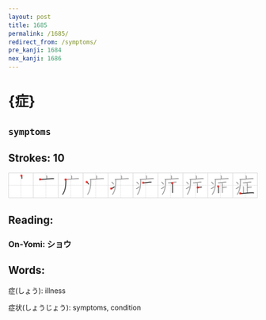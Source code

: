 ```yaml
---
layout: post
title: 1685
permalink: /1685/
redirect_from: /symptoms/
pre_kanji: 1684
nex_kanji: 1686
---
```


# {症}

## `symptoms`

## Strokes: 10

<div class="stroke"><img src="../images/E79787.png" /></div>

## Reading:

### On-Yomi: ショウ

## Words:

症(しょう): illness

症状(しょうじょう): symptoms, condition
